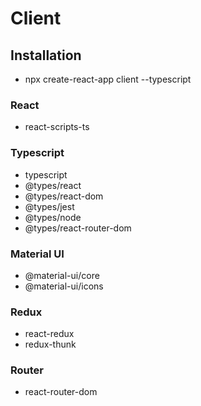 # Client
## Installation
* npx create-react-app client --typescript
### React
* react-scripts-ts
### Typescript
* typescript
* @types/react
* @types/react-dom
* @types/jest
* @types/node
* @types/react-router-dom
### Material UI
* @material-ui/core
* @material-ui/icons
### Redux
* react-redux
* redux-thunk
### Router
* react-router-dom
